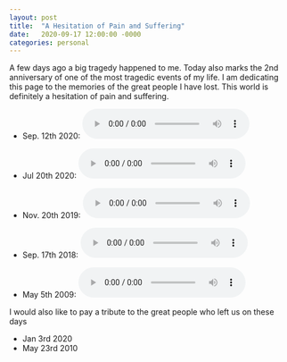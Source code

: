 ```yaml
---
layout: post
title:  "A Hesitation of Pain and Suffering"
date:   2020-09-17 12:00:00 -0000
categories: personal
---
```


A few days ago a big tragedy happened to me. Today also marks the 2nd anniversary of one of the most tragedic events of my life. I am dedicating this page to the memories of the great people I have lost. This world is definitely a hesitation of pain and suffering. 

* Sep. 12th 2020:
<audio src="Ney_Javani_Reza_Salehi.mp3" controls preload></audio>

* Jul 20th 2020:
<audio src="Ney_Kassaei.mp3" controls preload></audio>

* Nov. 20th 2019:
<audio src="Ney_Hazin.mp3" controls preload></audio>

* Sep. 17th 2018:
<audio src="Ney_Homayoun_Ehmed_Mihemed.mp3" controls preload></audio>

* May 5th 2009:
<audio src="Ney_sad.mp3" controls preload></audio>

I would also like to pay a tribute to the great people who left us on these days

* Jan 3rd 2020
* May 23rd 2010

